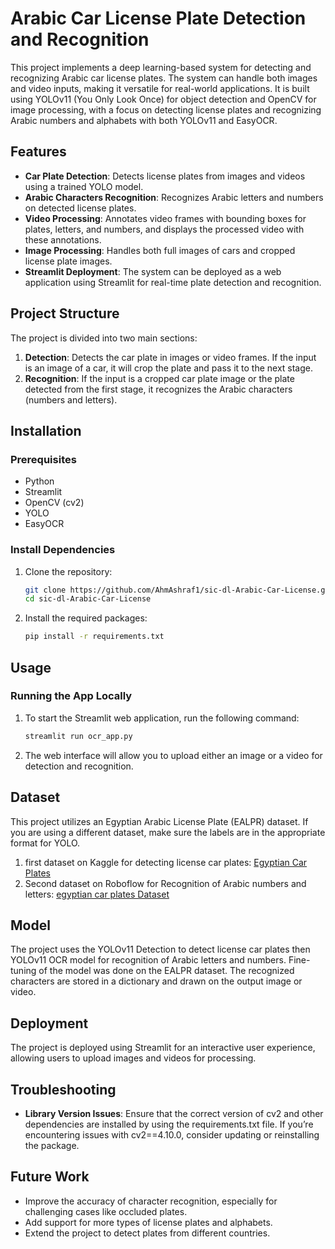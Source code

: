 # Arabic Car License Plate Detection and Recognition

This project implements a deep learning-based system for detecting and recognizing Arabic car license plates. The system can handle both images and video inputs, making it versatile for real-world applications. It is built using YOLOv11 (You Only Look Once) for object detection and OpenCV for image processing, with a focus on detecting license plates and recognizing Arabic numbers and alphabets with both YOLOv11 and EasyOCR.

## Features
- **Car Plate Detection**: Detects license plates from images and videos using a trained YOLO model.
- **Arabic Characters Recognition**: Recognizes Arabic letters and numbers on detected license plates.
- **Video Processing**: Annotates video frames with bounding boxes for plates, letters, and numbers, and displays the processed video with these annotations.
- **Image Processing**: Handles both full images of cars and cropped license plate images.
- **Streamlit Deployment**: The system can be deployed as a web application using Streamlit for real-time plate detection and recognition.

## Project Structure
The project is divided into two main sections:
1. **Detection**: Detects the car plate in images or video frames. If the input is an image of a car, it will crop the plate and pass it to the next stage.
2. **Recognition**: If the input is a cropped car plate image or the plate detected from the first stage, it recognizes the Arabic characters (numbers and letters).

## Installation

### Prerequisites
- Python
- Streamlit
- OpenCV (cv2)
- YOLO
- EasyOCR

### Install Dependencies
1. Clone the repository:
    ```bash
    git clone https://github.com/AhmAshraf1/sic-dl-Arabic-Car-License.git
    cd sic-dl-Arabic-Car-License
    ```
    
2. Install the required packages:
    ```bash
    pip install -r requirements.txt
    ```

## Usage

### Running the App Locally
1. To start the Streamlit web application, run the following command:
    ```bash
    streamlit run ocr_app.py
    ```

2. The web interface will allow you to upload either an image or a video for detection and recognition.

## Dataset
This project utilizes an Egyptian Arabic License Plate (EALPR) dataset. If you are using a different dataset, make sure the labels are in the appropriate format for YOLO.
1. first dataset on Kaggle for detecting license car plates: [Egyptian Car Plates](https://www.kaggle.com/datasets/mahmoudeldebase/egyptian-cars-plates)
2. Second dataset on Roboflow for Recognition of Arabic numbers and letters: [egyptian car plates Dataset](https://universe.roboflow.com/alyalsayed-vyx6g/egyptian-car-plates/dataset/13)

## Model
The project uses the YOLOv11 Detection to detect license car plates then YOLOv11 OCR model for recognition of Arabic letters and numbers. Fine-tuning of the model was done on the EALPR dataset. The recognized characters are stored in a dictionary and drawn on the output image or video.

## Deployment
The project is deployed using Streamlit for an interactive user experience, allowing users to upload images and videos for processing.

## Troubleshooting
- **Library Version Issues**: Ensure that the correct version of cv2 and other dependencies are installed by using the requirements.txt file. If you’re encountering issues with cv2==4.10.0, consider updating or reinstalling the package.

## Future Work
- Improve the accuracy of character recognition, especially for challenging cases like occluded plates.
- Add support for more types of license plates and alphabets.
- Extend the project to detect plates from different countries.
